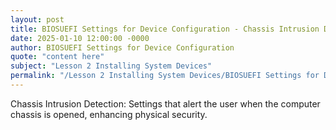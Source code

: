```yaml
---
layout: post
title: BIOSUEFI Settings for Device Configuration - Chassis Intrusion Detection
date: 2025-01-10 12:00:00 -0000
author: BIOSUEFI Settings for Device Configuration
quote: "content here"
subject: "Lesson 2 Installing System Devices"
permalink: "/Lesson 2 Installing System Devices/BIOSUEFI Settings for Device Configuration/BIOSUEFI Settings for Device Configuration - Chassis Intrusion Detection"
---
```


Chassis Intrusion Detection: Settings that alert the user when the computer chassis is opened, enhancing physical security.
